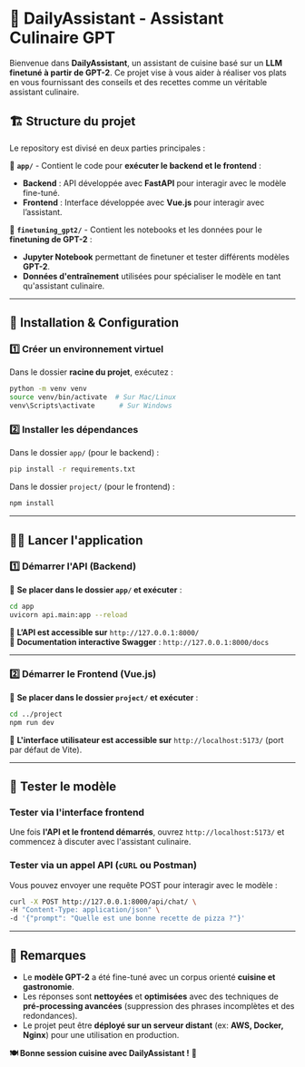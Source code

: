 # 🍳 DailyAssistant - Assistant Culinaire GPT  

Bienvenue dans **DailyAssistant**, un assistant de cuisine basé sur un **LLM finetuné à partir de GPT-2**. Ce projet vise à vous aider à réaliser vos plats en vous fournissant des conseils et des recettes comme un véritable assistant culinaire.  

## 🏗️ Structure du projet  

Le repository est divisé en deux parties principales :  

📂 **`app/`** - Contient le code pour **exécuter le backend et le frontend** :  
- **Backend** : API développée avec **FastAPI** pour interagir avec le modèle fine-tuné.  
- **Frontend** : Interface développée avec **Vue.js** pour interagir avec l’assistant.  

📂 **`finetuning_gpt2/`** - Contient les notebooks et les données pour le **finetuning de GPT-2** :  
- **Jupyter Notebook** permettant de finetuner et tester différents modèles **GPT-2**.  
- **Données d'entraînement** utilisées pour spécialiser le modèle en tant qu'assistant culinaire.  

---

## 🚀 Installation & Configuration  

### **1️⃣ Créer un environnement virtuel**  
Dans le dossier **racine du projet**, exécutez :  
```sh
python -m venv venv
source venv/bin/activate  # Sur Mac/Linux
venv\Scripts\activate      # Sur Windows
```

### **2️⃣ Installer les dépendances**  
Dans le dossier `app/` (pour le backend) :  
```sh
pip install -r requirements.txt
```
Dans le dossier `project/` (pour le frontend) :  
```sh
npm install
```

---

## 🏃‍♂️ Lancer l'application  

### **1️⃣ Démarrer l'API (Backend)**  
📂 **Se placer dans le dossier `app/` et exécuter** :  
```sh
cd app
uvicorn api.main:app --reload
```
📌 **L’API est accessible sur** `http://127.0.0.1:8000/`  
📌 **Documentation interactive Swagger** : `http://127.0.0.1:8000/docs`  

---

### **2️⃣ Démarrer le Frontend (Vue.js)**  
📂 **Se placer dans le dossier `project/` et exécuter** :  
```sh
cd ../project
npm run dev
```
📌 **L'interface utilisateur est accessible sur** `http://localhost:5173/` (port par défaut de Vite).  

---

## 🎯 Tester le modèle  

### **Tester via l'interface frontend**
Une fois **l'API et le frontend démarrés**, ouvrez `http://localhost:5173/` et commencez à discuter avec l'assistant culinaire.  

### **Tester via un appel API (`cURL` ou Postman)**  
Vous pouvez envoyer une requête POST pour interagir avec le modèle :  
```sh
curl -X POST http://127.0.0.1:8000/api/chat/ \
-H "Content-Type: application/json" \
-d '{"prompt": "Quelle est une bonne recette de pizza ?"}'
```

---

## 📌 Remarques  
- Le **modèle GPT-2** a été fine-tuné avec un corpus orienté **cuisine et gastronomie**.  
- Les réponses sont **nettoyées** et **optimisées** avec des techniques de **pré-processing avancées** (suppression des phrases incomplètes et des redondances).  
- Le projet peut être **déployé sur un serveur distant** (ex: **AWS, Docker, Nginx**) pour une utilisation en production.  

**🍽️ Bonne session cuisine avec DailyAssistant !** 🚀  